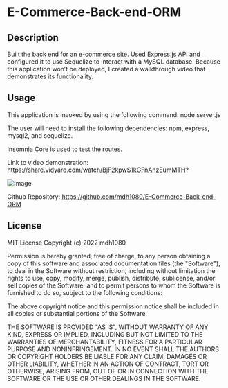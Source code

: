 # E-Commerce-Back-end-ORM

## Description
 Built the back end for an e-commerce site. Used Express.js API and configured it to use Sequelize to interact with a MySQL database. Because this application won’t be deployed, I created a walkthrough video that demonstrates its functionality.

## Usage
This application is invoked by using the following command: node server.js

The user will need to install the following dependencies: npm, express, mysql2, and sequelize. 

Insomnia Core is used to test the routes. 

Link to video demonstration: https://share.vidyard.com/watch/BjF2kpwS1kGFnAnzEumMTH?

![image](https://user-images.githubusercontent.com/110183347/208147567-9395fa44-de93-45ce-ae9c-55d7d769ecfc.png)

Github Repository: https://github.com/mdh1080/E-Commerce-Back-end-ORM

## License
MIT License Copyright (c) 2022 mdh1080

Permission is hereby granted, free of charge, to any person obtaining a copy
of this software and associated documentation files (the "Software"), to deal
in the Software without restriction, including without limitation the rights
to use, copy, modify, merge, publish, distribute, sublicense, and/or sell
copies of the Software, and to permit persons to whom the Software is
furnished to do so, subject to the following conditions:

The above copyright notice and this permission notice shall be included in all
copies or substantial portions of the Software.

THE SOFTWARE IS PROVIDED "AS IS", WITHOUT WARRANTY OF ANY KIND, EXPRESS OR
IMPLIED, INCLUDING BUT NOT LIMITED TO THE WARRANTIES OF MERCHANTABILITY,
FITNESS FOR A PARTICULAR PURPOSE AND NONINFRINGEMENT. IN NO EVENT SHALL THE
AUTHORS OR COPYRIGHT HOLDERS BE LIABLE FOR ANY CLAIM, DAMAGES OR OTHER
LIABILITY, WHETHER IN AN ACTION OF CONTRACT, TORT OR OTHERWISE, ARISING FROM,
OUT OF OR IN CONNECTION WITH THE SOFTWARE OR THE USE OR OTHER DEALINGS IN THE
SOFTWARE.

